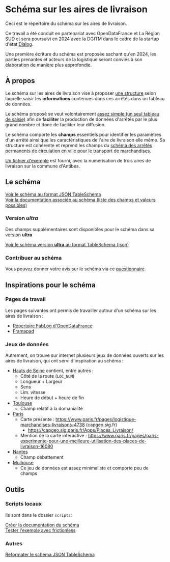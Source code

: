 <MenuSchema />

# Schéma sur les aires de livraison
Ceci est le répertoire du schéma sur les aires de livraison.

Ce travail a été conduit en partenariat avec OpenDataFrance et La Région SUD et sera poursuivi en 2024 avec la DGITM dans le cadre de la startup d'état [Dialog](https://beta.gouv.fr/startups/dialogue.html).

Une première écriture du schéma est proposée sachant qu'en 2024, les parties prenantes et acteurs de la logistique seront conviés à son élaboration de manière plus approfondie.

## À propos

Le schéma sur les aires de livraison vise à proposer [une structure](https://github.com/CEREMA/schema-aire-livraison/blob/master/documentation/schema-page.md) selon laquelle saisir les **informations** contenues dans ces arrêtés dans un tableau de données. 

Le schéma proposé se veut volontairement [assez simple (un seul tableau de saisie)](https://github.com/CEREMA/schema-aire-livraison/blob/main/exemple-antibes.csv) afin de **faciliter** la production de données d'arrêtés par le plus grand nombre et donc de faciliter leur diffusion.

Le schéma comporte les **champs** essentiels pour identifier les paramètres d'un arrêté ainsi que les caractéristiques de l'aire de livraison elle même. Sa structure est cohérente et reprend les champs du [schéma des arrêtés permanents de circulation en ville pour le transport de marchandises](https://schema.data.gouv.fr/CEREMA/schema-arrete-circulation-marchandises/).

[Un fichier d'exemple](exemple_antibes.csv) est fourni, avec la numérisation de trois aires de livraison sur la commune d'Antibes.

## Le schéma

[Voir le schéma au format JSON TableSchema ](schema.json)  
[Voir la documentation associée au schéma (liste des champs et valeurs possibles)](documentation/schema-page.md)   

### Version *ultra*

Des champs supplémentaires sont disponibles pour le schéma dans sa version **ultra**

[Voir le schéma version **ultra** au format TableSchema (json)](documentation/schema-page-ultra.md) 

### Contribuer au schéma

Vous pouvez donner votre avis sur le schéma via ce [questionnaire](https://forms.gle/R4TSNCpCyVPiacy48).

## Inspirations pour le schéma

### Pages de travail

Les pages suivantes ont permis de travailler autour d'un schéma sur les aires de livraison :

- [Répertoire FabLog d'OpenDataFrance](https://opendatafrance.gitbook.io/fablog/groupes-de-travail/partage-des-donnees/zones-de-livraison)  
- [Framapad](https://mypads.framapad.org/mypads/?/mypads/group/espace-de-travail-normalisation-ch36h71o/pad/view/draft-aires-de-livraison-zv13l47tc)

### Jeux de données

Autrement, on trouve sur internet plusieurs jeux de données ouverts sur les aires de livraison, qui ont servi d'inspiration au schéma :

- [Hauts de Seine](https://www.data.gouv.fr/fr/datasets/aires-de-livraison/) contient, entre autres :
  - Côté de la route (`LOC_NUM`)
  - Longueur + Largeur
  - Sens
  - Lim. vitesse
  - Heure de début  + heure de fin
- [Toulouse](https://data.toulouse-metropole.fr/explore/dataset/aires-de-livraison/)
  - Champ relatif à la domanialité
- [Paris](https://opendata.paris.fr/explore/dataset/stationnement-voie-publique-emplacements/table/?disjunctive.regpri&disjunctive.regpar&disjunctive.typsta&disjunctive.arrond&disjunctive.zoneres&disjunctive.locsta&disjunctive.parite&disjunctive.signhor&disjunctive.signvert&disjunctive.confsign&disjunctive.typemob&disjunctive.zoneasp&disjunctive.stv&disjunctive.prefet&q=livraison&refine.regpri=LIVRAISON&sort=typemob&basemap=jawg.dark&location=16,48.85483,2.33805)
  - Carte présente : https://www.paris.fr/pages/logistique-marchandises-livraisons-4738 (capgeo.sig.fr)
    - https://capgeo.sig.paris.fr/Apps/Places_Livraison/
  - Mention de la carte interactive : https://www.paris.fr/pages/paris-experimente-pour-une-meilleure-utilisation-des-places-de-livraison-16080
- [Nantes](https://data.nantesmetropole.fr/explore/dataset/244400404_aires-livraison-nantes-metropole/table/?disjunctive.commune&sort=debattement)
  - Champ débattement
- [Mulhouse](https://data.mulhouse-alsace.fr/explore/dataset/68224_aires-de-livraison-sur-mulhouse/table/?location=17,47.75468,7.33279&basemap=jawg.streets)
  - Ce jeu de données est assez minimaliste et comporte peu de champs

## Outils

### Scripts locaux

Ils sont dans le dossier `scripts`:

[Créer la documentation du schéma](1-Creer-Documentation.bat)  
[Tester l'exemple avec frictionless](scripts/2-Tester-Exemple.bat)

### Autres

[Reformater le schéma JSON TableSchema](https://jsonformatter.curiousconcept.com/#)

